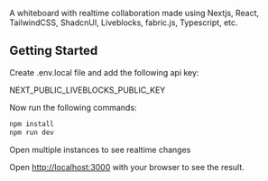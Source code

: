 A whiteboard with realtime collaboration made using Nextjs, React, TailwindCSS, ShadcnUI, Liveblocks, fabric.js, Typescript, etc.

## Getting Started

Create .env.local file and add the following api key:

NEXT_PUBLIC_LIVEBLOCKS_PUBLIC_KEY

Now run the following commands:
```bash
npm install
npm run dev
```

Open multiple instances to see realtime changes

Open [http://localhost:3000](http://localhost:3000) with your browser to see the result.